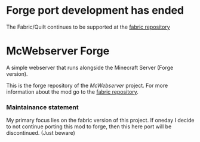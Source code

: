 # Forge port development has ended
The Fabric/Quilt continues to be supported at the [fabric repository](https://github.com/J-onasJones/McWebserver)

# McWebserver Forge
A simple webserver that runs alongside the Minecraft Server (Forge version).

This is the forge repository of the *McWebserver* project. For more information about the mod go to the [fabric repository](https://github.com/J-onasJones/McWebserver).


### Maintainance statement
My primary focus lies on the fabric version of this project. If oneday I decide to not continue porting this mod to forge, then this here port will be discontinued. (Just beware)
